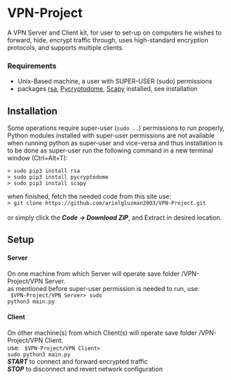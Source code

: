 # VPN-Project
A VPN Server and Client kit, for user to set-up on computers he wishes to forward, hide, encrypt traffic through,
uses high-standard encryption protocols, and supports multiple clients.

### Requirements
* Unix-Based machine, a user with SUPER-USER (sudo) permissions
* packages [rsa](https://stuvel.eu/software/rsa/), [Pycryptodome](https://www.pycryptodome.org/en/latest/src/introduction.html), [Scapy](https://scapy.net/) installed, see installation

## Installation
Some operations require super-user (`sudo ..`) permissions to run properly,
Python modules installed with super-user permissions are not available when running python as super-user and vice-versa
and thus installation is to be done as super-user
run the following command in a new terminal window (Ctrl+Alt+T):</br>
```
> sudo pip3 install rsa
> sudo pip3 install pycryptodome
> sudo pip3 install scapy
```
when finished, fetch the needed code from this site use:</br>
`> git clone https://github.com/arielgluzman2003/VPN-Project.git`</br></br>
or simply click the **_Code -> Download ZIP_**, and Extract in desired location.
## Setup
#### Server
On one machine from which Server will operate save folder /VPN-Project/VPN Server.</br>
as mentioned before super-user permission is needed to run, use:</br>
<code> $VPN-Project/VPN Server> sudo python3 main.py </code>
#### Client
On other machine(s) from which Client(s) will operate save folder /VPN-Project/VPN Client.</br>
use: 
<code> $VPN-Project/VPN Client> sudo python3 main.py </code></br>
**_START_** to connect and forward encrypted traffic</br>
_**STOP**_ to disconnect and revert network configuration</br>
